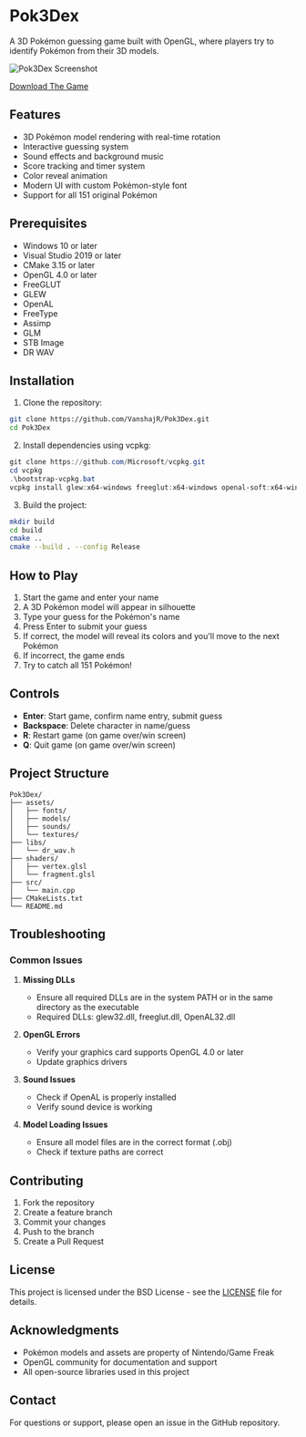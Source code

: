 # Pok3Dex

A 3D Pokémon guessing game built with OpenGL, where players try to identify Pokémon from their 3D models.

![Pok3Dex Screenshot](https://res.cloudinary.com/dnciaoigz/image/upload/v1747853097/start_bg_v7g9ay.bmp)

[Download The Game](https://mega.nz/file/wMoUnDiI#GiCdqfaongwvNr6NqOVW6QYnfEhxhxXv7JLCEM5hw5k)

## Features

- 3D Pokémon model rendering with real-time rotation
- Interactive guessing system
- Sound effects and background music
- Score tracking and timer system
- Color reveal animation
- Modern UI with custom Pokémon-style font
- Support for all 151 original Pokémon

## Prerequisites

- Windows 10 or later
- Visual Studio 2019 or later
- CMake 3.15 or later
- OpenGL 4.0 or later
- FreeGLUT
- GLEW
- OpenAL
- FreeType
- Assimp
- GLM
- STB Image
- DR WAV

## Installation

1. Clone the repository:
```bash
git clone https://github.com/VanshajR/Pok3Dex.git
cd Pok3Dex
```

2. Install dependencies using vcpkg:
```powershell
git clone https://github.com/Microsoft/vcpkg.git
cd vcpkg
.\bootstrap-vcpkg.bat
vcpkg install glew:x64-windows freeglut:x64-windows openal-soft:x64-windows freetype:x64-windows assimp:x64-windows glm:x64-windows
```

3. Build the project:
```bash
mkdir build
cd build
cmake ..
cmake --build . --config Release
```

## How to Play

1. Start the game and enter your name
2. A 3D Pokémon model will appear in silhouette
3. Type your guess for the Pokémon's name
4. Press Enter to submit your guess
5. If correct, the model will reveal its colors and you'll move to the next Pokémon
6. If incorrect, the game ends
7. Try to catch all 151 Pokémon!

## Controls

- **Enter**: Start game, confirm name entry, submit guess
- **Backspace**: Delete character in name/guess
- **R**: Restart game (on game over/win screen)
- **Q**: Quit game (on game over/win screen)

## Project Structure

```
Pok3Dex/
├── assets/
│   ├── fonts/
│   ├── models/
│   ├── sounds/
│   └── textures/
├── libs/
│   └── dr_wav.h
├── shaders/
│   ├── vertex.glsl
│   └── fragment.glsl
├── src/
│   └── main.cpp
├── CMakeLists.txt
└── README.md
```

## Troubleshooting

### Common Issues

1. **Missing DLLs**
   - Ensure all required DLLs are in the system PATH or in the same directory as the executable
   - Required DLLs: glew32.dll, freeglut.dll, OpenAL32.dll

2. **OpenGL Errors**
   - Verify your graphics card supports OpenGL 4.0 or later
   - Update graphics drivers

3. **Sound Issues**
   - Check if OpenAL is properly installed
   - Verify sound device is working

4. **Model Loading Issues**
   - Ensure all model files are in the correct format (.obj)
   - Check if texture paths are correct

## Contributing

1. Fork the repository
2. Create a feature branch
3. Commit your changes
4. Push to the branch
5. Create a Pull Request

## License

This project is licensed under the BSD License - see the [LICENSE](LICENSE) file for details.

## Acknowledgments

- Pokémon models and assets are property of Nintendo/Game Freak
- OpenGL community for documentation and support
- All open-source libraries used in this project

## Contact

For questions or support, please open an issue in the GitHub repository. 
